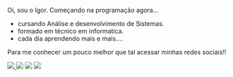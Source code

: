 Oi, sou o Igor. Começando na programação agora...

- cursando Análise e desenvolvimento de Sistemas.
- formado em técnico em informatica.
- cada dia aprendendo mais e mais....

Para me conhecer um pouco melhor que tal acessar minhas redes sociais!!


<div> 
        <a href="www.linkedin.com/in/igor-paim-7a6998253" target="_blank"><img src="https://img.shields.io/badge/-LinkedIn-%230077B5?style=for-the-badge&logo=linkedin&logoColor=white" target="_blank"> </a>
        <a href = "mailto:igormpaim29@gmail.com"><img src="https://img.shields.io/badge/-Gmail-%23333?style=for-the-badge&logo=gmail&logoColor=white" target="_blank"></a>        
        <a href="https://instagram.com/igorpaim01" target="_blank"><img src="https://img.shields.io/badge/-Instagram-%23E4405F?style=for-the-badge&logo=instagram&logoColor=white" target="_blank"></a> 	
        <a href="https://discord.gg/fGuJ7R4qnk" target="_blank"><img src="https://img.shields.io/badge/Discord-7289DA?style=for-the-badge&logo=discord&logoColor=white" target="_blank"></a> 
  <br>
        
  
  
</div>
